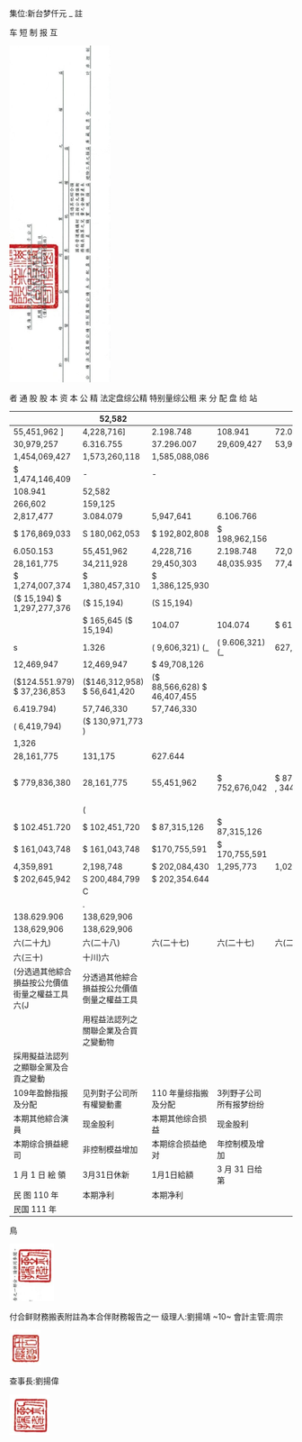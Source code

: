 集位:新台梦仟元
_ 註

车 短 制 报 互

![0_image_1.png](0_image_1.png)

者 通 股 股 本 资 本 公 精 法定盘综公精 特别量综公租 来 分 配 盘 给
站

|                                                  | 52,582                                     |                             |                         |                   |            |            |            |                 |
|--------------------------------------------------|--------------------------------------------|-----------------------------|-------------------------|-------------------|------------|------------|------------|-----------------|
| 55,451,962 ]                                     | 4,228,716]                                 | 2.198.748                   | 108.941                 | 72.087.551)       | 1,295,773  | 1,025,839  |            |                 |
| 30,979,257                                       | 6.316.755                                  | 37.296.007                  | 29,609,427              | 53,983,576        | 83,593,003 |            |            |                 |
| 1,454,069,427                                    | 1,573,260,118                              | 1,585,088,086               |                         |                   |            |            |            |                 |
| $ 1,474,146,409                                  | -                                          | -                           |                         |                   |            |            |            |                 |
| 108.941                                          | 52,582                                     |                             |                         |                   |            |            |            |                 |
| 266,602                                          | 159,125                                    |                             |                         |                   |            |            |            |                 |
| 2,817,477                                        | 3.084.079                                  | 5,947,641                   | 6.106.766               |                   |            |            |            |                 |
| $ 176,869,033                                    | S 180,062,053                              | $ 192,802,808               | $ 198,962,156           |                   |            |            |            |                 |
| 6.050.153                                        | 55,451,962                                 | 4,228,716                   | 2.198.748               | 72,087,551        | 1,295,773  | 1,025,839  |            |                 |
| 28,161,775                                       | 34,211,928                                 | 29,450,303                  | 48,035.935              | 77,486,237        |            |            |            |                 |
| $ 1,274,007,374                                  | $ 1,380,457,310                            | $ 1,386,125,930             |                         |                   |            |            |            |                 |
| ($ 15,194) $ 1,297,277,376                       | ($ 15,194)                                 | (S 15,194)                  |                         |                   |            |            |            |                 |
|                                                  | $ 165,645 ($ 15,194)                       | 104.07                      | 104.074                 | $ 61,571          |            |            |            |                 |
| s                                                | 1.326                                      | ( 9,606,321) (_             | ( 9.606,321) (_         | 627,644           |            |            |            |                 |
| 12,469,947                                       | 12,469,947                                 | $ 49,708,126                |                         |                   |            |            |            |                 |
| ($124.551.979) $ 37,236,853                      | ($146,312,958) $ 56,641,420                | ($ 88,566,628) $ 46,407,455 |                         |                   |            |            |            |                 |
| 6.419.794)                                       | 57,746,330                                 | 57,746,330                  |                         |                   |            |            |            |                 |
| ( 6,419,794)                                     | ($ 130,971,773 )                           |                             |                         |                   |            |            |            |                 |
| 1,326                                            |                                            |                             |                         |                   |            |            |            |                 |
| 28,161,775                                       | 131,175                                    | 627.644                     |                         |                   |            |            |            |                 |
| $ 779,836,380                                    | 28,161,775                                 | 55,451,962                  | $ 752,676,042           | $ 871 , 193 , 344 | 29,450.302 | 29.450.302 | 72,087,551 | $ 829, 183, 459 |
|                                                  | (                                          |                             |                         |                   |            |            |            |                 |
| $ 102.451.720                                    | $ 102,451,720                              | $ 87,315,126                | $ 87,315,126            |                   |            |            |            |                 |
| $ 161,043,748                                    | $ 161,043,748                              | $170,755,591                | $ 170,755,591           |                   |            |            |            |                 |
| 4,359,891                                        | 2,198,748                                  | $ 202,084,430               | 1,295,773               | 1,025,559         |            |            |            |                 |
| $ 202,645,942                                    | S 200,484,799                              | $ 202,354.644               |                         |                   |            |            |            |                 |
|                                                  | C                                          |                             |                         |                   |            |            |            |                 |
|                                                  | .                                          |                             |                         |                   |            |            |            |                 |
| 138.629.906                                      | 138,629,906                                |                             |                         |                   |            |            |            |                 |
| 138,629,906                                      | 138,629,906                                |                             |                         |                   |            |            |            |                 |
| 六(二十九)                                       | 六(二十八)                                 | 六(二十七)                  | 六(二十七)              | 六(二十九)        | 六(二十八) | 六(二十七) | 六(二十七) |                 |
| 六(三十)                                         | 十川)六                                    |                             |                         |                   |            |            |            |                 |
| (分选過其他綜合損益按公允價值街量之權益工具 六(J | 分透過其他綜合損益按公允價值倒量之權益工具 |                             |                         |                   |            |            |            |                 |
|                                                  | 用程益法認列之關聯企業及合買之變動物       |                             |                         |                   |            |            |            |                 |
| 採用擬益法認列之顯聯全黨及合貢之變動             |                                            |                             |                         |                   |            |            |            |                 |
| 109年盈餘指报及分配                              | 见列對子公司所有權變動畫                   | 110 年量综指搬及分配        | 3列野子公司所有报梦纷纷 |                   |            |            |            |                 |
| 本期其他綜合演員                                 | 现金股利                                   | 本期其他综合损益            | 现金股利                |                   |            |            |            |                 |
| 本期综合損益總司                                 | 非控制模益增加                             | 本期综合损益绝对            | 年控制模及增加          |                   |            |            |            |                 |
| 1 月 1 日 絵 領                                  | 3月31日休新                                | 1月1日給額                  | 3 月 31 日给第          |                   |            |            |            |                 |
| 民 图 110 年                                     | 本期净利                                   | 本期净利                    |                         |                   |            |            |            |                 |
| 民国 111 年                                      |                                            |                             |                         |                   |            |            |            |                 |

鳥

![0_image_2.png](0_image_2.png)

付合鲜财務搬表附註為本合伴財務報告之一 级理人:劉揚靖
~10~
會計主管:周宗

![0_image_0.png](0_image_0.png)

查事長:劉揚偉

![0_image_3.png](0_image_3.png)

